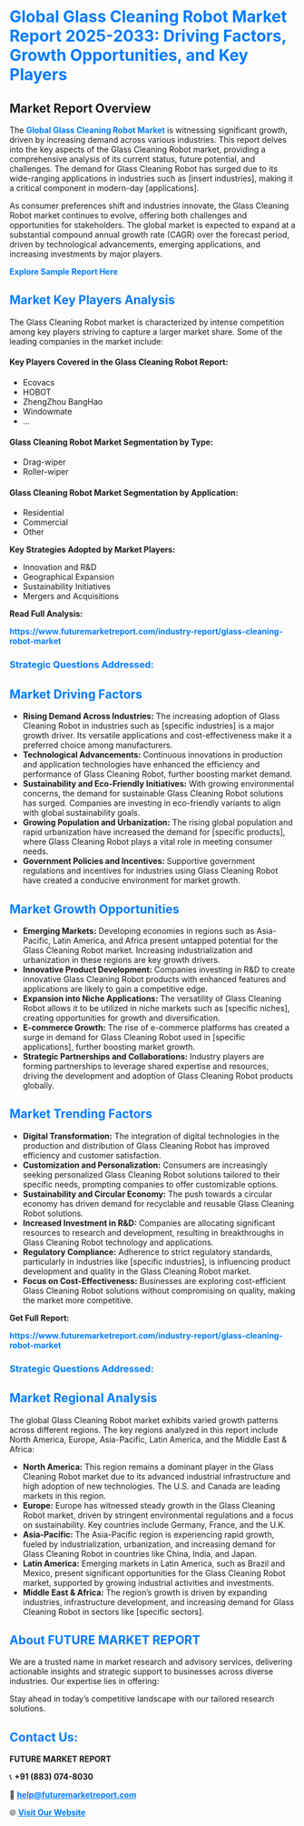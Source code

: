 <h1 style="color: #007BFF;">Global Glass Cleaning Robot Market Report 2025-2033: Driving Factors, Growth Opportunities, and Key Players</h1>

<section id="overview">
<h2>Market Report Overview</h2>
<p>The <a href="https://www.futuremarketreport.com/industry-report/glass-cleaning-robot-market" style="color: #007BFF; text-decoration: none;"><strong>Global Glass Cleaning Robot Market</strong></a> is witnessing significant growth, driven by increasing demand across various industries. This report delves into the key aspects of the Glass Cleaning Robot market, providing a comprehensive analysis of its current status, future potential, and challenges. The demand for Glass Cleaning Robot has surged due to its wide-ranging applications in industries such as [insert industries], making it a critical component in modern-day [applications].</p>
<p>As consumer preferences shift and industries innovate, the Glass Cleaning Robot market continues to evolve, offering both challenges and opportunities for stakeholders. The global market is expected to expand at a substantial compound annual growth rate (CAGR) over the forecast period, driven by technological advancements, emerging applications, and increasing investments by major players.</p>
</section>

<section id="overview">
<p><a href="https://www.futuremarketreport.com/request-sample/reportId=100815" style="color: #007BFF; text-decoration: none;"><strong>Explore Sample Report Here</strong></a></p>
</section>

<section id="key-players">
<h2 style="color: #007BFF;">Market Key Players Analysis</h2>
<p>The Glass Cleaning Robot market is characterized by intense competition among key players striving to capture a larger market share. Some of the leading companies in the market include:</p>
<h4>Key Players Covered in the Glass Cleaning Robot Report:</h4>
<ul><li>Ecovacs</li><li>HOBOT</li><li>ZhengZhou BangHao</li><li>Windowmate</li><li>...</li></ul>
<h4>Glass Cleaning Robot Market Segmentation by Type:</h4>
<ul><li>Drag-wiper</li><li>Roller-wiper</li></ul>

<h4>Glass Cleaning Robot Market Segmentation by Application:</h4>
<ul><li>Residential</li><li>Commercial</li><li>Other</li></ul>
<p><strong>Key Strategies Adopted by Market Players:</strong></p>
<ul>
<li>Innovation and R&D</li>
<li>Geographical Expansion</li>
<li>Sustainability Initiatives</li>
<li>Mergers and Acquisitions</li>
</ul>
</section>

<section>
<p><strong>Read Full Analysis: </strong></p><a href="https://www.futuremarketreport.com/industry-report/glass-cleaning-robot-market" style="color: #007BFF; text-decoration: none;"><strong>https://www.futuremarketreport.com/industry-report/glass-cleaning-robot-market</strong></a>
<h3 style="color: #007BFF;">Strategic Questions Addressed:</h3>
</section>

<section id="driving-factors">
<h2 style="color: #007BFF;">Market Driving Factors</h2>
<ul>
<li><strong>Rising Demand Across Industries:</strong> The increasing adoption of Glass Cleaning Robot in industries such as [specific industries] is a major growth driver. Its versatile applications and cost-effectiveness make it a preferred choice among manufacturers.</li>
<li><strong>Technological Advancements:</strong> Continuous innovations in production and application technologies have enhanced the efficiency and performance of Glass Cleaning Robot, further boosting market demand.</li>
<li><strong>Sustainability and Eco-Friendly Initiatives:</strong> With growing environmental concerns, the demand for sustainable Glass Cleaning Robot solutions has surged. Companies are investing in eco-friendly variants to align with global sustainability goals.</li>
<li><strong>Growing Population and Urbanization:</strong> The rising global population and rapid urbanization have increased the demand for [specific products], where Glass Cleaning Robot plays a vital role in meeting consumer needs.</li>
<li><strong>Government Policies and Incentives:</strong> Supportive government regulations and incentives for industries using Glass Cleaning Robot have created a conducive environment for market growth.</li>
</ul>
</section>

<section id="growth-opportunities">
<h2 style="color: #007BFF;">Market Growth Opportunities</h2>
<ul>
<li><strong>Emerging Markets:</strong> Developing economies in regions such as Asia-Pacific, Latin America, and Africa present untapped potential for the Glass Cleaning Robot market. Increasing industrialization and urbanization in these regions are key growth drivers.</li>
<li><strong>Innovative Product Development:</strong> Companies investing in R&D to create innovative Glass Cleaning Robot products with enhanced features and applications are likely to gain a competitive edge.</li>
<li><strong>Expansion into Niche Applications:</strong> The versatility of Glass Cleaning Robot allows it to be utilized in niche markets such as [specific niches], creating opportunities for growth and diversification.</li>
<li><strong>E-commerce Growth:</strong> The rise of e-commerce platforms has created a surge in demand for Glass Cleaning Robot used in [specific applications], further boosting market growth.</li>
<li><strong>Strategic Partnerships and Collaborations:</strong> Industry players are forming partnerships to leverage shared expertise and resources, driving the development and adoption of Glass Cleaning Robot products globally.</li>
</ul>
</section>

<section id="trending-factors">
<h2 style="color: #007BFF;">Market Trending Factors</h2>
<ul>
<li><strong>Digital Transformation:</strong> The integration of digital technologies in the production and distribution of Glass Cleaning Robot has improved efficiency and customer satisfaction.</li>
<li><strong>Customization and Personalization:</strong> Consumers are increasingly seeking personalized Glass Cleaning Robot solutions tailored to their specific needs, prompting companies to offer customizable options.</li>
<li><strong>Sustainability and Circular Economy:</strong> The push towards a circular economy has driven demand for recyclable and reusable Glass Cleaning Robot solutions.</li>
<li><strong>Increased Investment in R&D:</strong> Companies are allocating significant resources to research and development, resulting in breakthroughs in Glass Cleaning Robot technology and applications.</li>
<li><strong>Regulatory Compliance:</strong> Adherence to strict regulatory standards, particularly in industries like [specific industries], is influencing product development and quality in the Glass Cleaning Robot market.</li>
<li><strong>Focus on Cost-Effectiveness:</strong> Businesses are exploring cost-efficient Glass Cleaning Robot solutions without compromising on quality, making the market more competitive.</li>
</ul>
</section>

<section>
<p><strong>Get Full Report: </strong></p><a href="https://www.futuremarketreport.com/industry-report/glass-cleaning-robot-market" style="color: #007BFF; text-decoration: none;"><strong>https://www.futuremarketreport.com/industry-report/glass-cleaning-robot-market</strong></a>
<h3 style="color: #007BFF;">Strategic Questions Addressed:</h3>
</section>


<section id="regional-analysis">
<h2 style="color: #007BFF;">Market Regional Analysis</h2>
<p>The global Glass Cleaning Robot market exhibits varied growth patterns across different regions. The key regions analyzed in this report include North America, Europe, Asia-Pacific, Latin America, and the Middle East & Africa:</p>
<ul>
<li><strong>North America:</strong> This region remains a dominant player in the Glass Cleaning Robot market due to its advanced industrial infrastructure and high adoption of new technologies. The U.S. and Canada are leading markets in this region.</li>
<li><strong>Europe:</strong> Europe has witnessed steady growth in the Glass Cleaning Robot market, driven by stringent environmental regulations and a focus on sustainability. Key countries include Germany, France, and the U.K.</li>
<li><strong>Asia-Pacific:</strong> The Asia-Pacific region is experiencing rapid growth, fueled by industrialization, urbanization, and increasing demand for Glass Cleaning Robot in countries like China, India, and Japan.</li>
<li><strong>Latin America:</strong> Emerging markets in Latin America, such as Brazil and Mexico, present significant opportunities for the Glass Cleaning Robot market, supported by growing industrial activities and investments.</li>
<li><strong>Middle East & Africa:</strong> The region’s growth is driven by expanding industries, infrastructure development, and increasing demand for Glass Cleaning Robot in sectors like [specific sectors].</li>
</ul>
</section>

<footer>
<h2 style="color: #007BFF;">About FUTURE MARKET REPORT</h2>
<p>We are a trusted name in market research and advisory services, delivering actionable insights and strategic support to businesses across diverse industries. Our expertise lies in offering:</p>

<p>Stay ahead in today’s competitive landscape with our tailored research solutions.</p>

<h2 style="color: #007BFF;">Contact Us:</h2>
<p><strong>FUTURE MARKET REPORT</strong></p>
<p>📞 <strong>+91 (883) 074-8030</strong></p>
<p>📧 <strong><a href="mailto:help@futuremarketreport.com" style="color: #007BFF;">help@futuremarketreport.com</a></strong></p>
<p>🌐 <strong><a href="https://www.futuremarketreport.com/" style="color: #007BFF;">Visit Our Website</a></strong></p>
</footer>